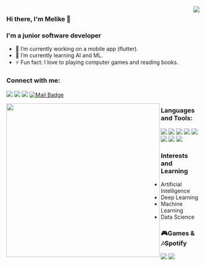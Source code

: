 <img align='right' src="https://github-readme-stats.vercel.app/api?username=msakallioglu&show_icons=true&theme=dark">

### Hi there, I'm Melike 👋
### I'm a junior software developer
  
- 🔭 I’m currently working on a mobile app (flutter).
- 🌱 I’m currently learning AI and ML.
- ⚡ Fun fact: I love to playing computer games and reading books.

### Connect with me:

[![](https://img.shields.io/badge/instagram-%23E4405F.svg?&style=for-the-badge&logo=instagram&logoColor=white)](https://www.instagram.com/msklloglu/)
[![](https://img.shields.io/badge/linkedin-%230077B5.svg?&style=for-the-badge&logo=linkedin&logoColor=white)](https://www.linkedin.com/in/msklloglu/)
[![](https://img.shields.io/badge/website-%ffd700.svg?&style=for-the-badge&logo=wordpress&logoColor=white)](https://msklloglu.wordpress.com/)
[![Mail Badge](https://img.shields.io/badge/msklloglu@gmail.com-c14438?style=for-the-badge&logo=Gmail&logoColor=white&link=mailto:msklloglu@gmail.com)](mailto:msklloglu@gmail.com)

<img width="400px" align="left" src="https://github-readme-stats.vercel.app/api/top-langs/?username=msakallioglu&hide=html&layout=compact&theme=radical" />

### Languages and Tools:
[![](https://img.shields.io/badge/python%20-%2314354C.svg?&style=for-the-badge&logo=python&logoColor=white)]()
[![](https://img.shields.io/badge/c%20-%2300599C.svg?&style=for-the-badge&logo=c&logoColor=white)](https://github.com/msakallioglu/My-works-in-c-and-cpp)
[![](https://img.shields.io/badge/c++%20-%23EB984E.svg?&style=for-the-badge&logo=c%2B%2B&logoColor=white)](https://github.com/msakallioglu/My-works-in-c-and-cpp)
[![](https://img.shields.io/badge/c%23%20-%23239120.svg?&style=for-the-badge&logo=c-sharp&logoColor=white)]()
[![](https://img.shields.io/badge/dart-%230175C2.svg?&style=for-the-badge&logo=dart&logoColor=white)]()
[![](https://img.shields.io/badge/Flutter%20-%23839192.svg?&style=for-the-badge&logo=Flutter&logoColor=white)]()
[![](https://img.shields.io/badge/Microsoft%20SQL%20Server-CC2927?logo=microsoft-sql-server&logoColor=white&style=for-the-badge)]()
[![](https://img.shields.io/badge/mysql-%2373C6B6.svg?&style=for-the-badge&logo=mysql&logoColor=white)]()

### Interests and Learning
- Artificial Intelligence
- Deep Learning
- Machine Learning
- Data Science

### 🎮Games & 🎶Spotify 

[![](https://img.shields.io/badge/Steam-%23000000.svg?&style=for-the-badge&logo=steam&logoColor=white)](https://steamcommunity.com/id/loadingms/)
[![](https://img.shields.io/badge/spotify-%231ED760.svg?&style=for-the-badge&logo=spotify&logoColor=white)](https://open.spotify.com/user/msklloglu)










